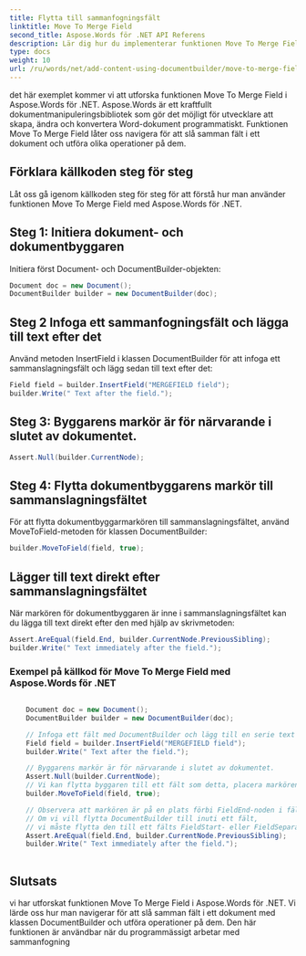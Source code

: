 ```yaml
---
title: Flytta till sammanfogningsfält
linktitle: Move To Merge Field
second_title: Aspose.Words för .NET API Referens
description: Lär dig hur du implementerar funktionen Move To Merge Field i Aspose.Words för .NET med hjälp av en steg-för-steg-guide.
type: docs
weight: 10
url: /ru/words/net/add-content-using-documentbuilder/move-to-merge-field/
---
```


det här exemplet kommer vi att utforska funktionen Move To Merge Field i Aspose.Words för .NET. Aspose.Words är ett kraftfullt dokumentmanipuleringsbibliotek som gör det möjligt för utvecklare att skapa, ändra och konvertera Word-dokument programmatiskt. Funktionen Move To Merge Field låter oss navigera för att slå samman fält i ett dokument och utföra olika operationer på dem.


## Förklara källkoden steg för steg

Låt oss gå igenom källkoden steg för steg för att förstå hur man använder funktionen Move To Merge Field med Aspose.Words för .NET.

## Steg 1: Initiera dokument- och dokumentbyggaren

Initiera först Document- och DocumentBuilder-objekten:

```csharp
Document doc = new Document();
DocumentBuilder builder = new DocumentBuilder(doc);
```

## Steg 2 Infoga ett sammanfogningsfält och lägga till text efter det

Använd metoden InsertField i klassen DocumentBuilder för att infoga ett sammanslagningsfält och lägg sedan till text efter det:

```csharp
Field field = builder.InsertField("MERGEFIELD field");
builder.Write(" Text after the field.");
```

## Steg 3: Byggarens markör är för närvarande i slutet av dokumentet.

```csharp
Assert.Null(builder.CurrentNode);
```
## Steg 4: Flytta dokumentbyggarens markör till sammanslagningsfältet

För att flytta dokumentbyggarmarkören till sammanslagningsfältet, använd MoveToField-metoden för klassen DocumentBuilder:

```csharp
builder.MoveToField(field, true);
```

## Lägger till text direkt efter sammanslagningsfältet

När markören för dokumentbyggaren är inne i sammanslagningsfältet kan du lägga till text direkt efter den med hjälp av skrivmetoden:

```csharp
Assert.AreEqual(field.End, builder.CurrentNode.PreviousSibling);
builder.Write(" Text immediately after the field.");
```

### Exempel på källkod för Move To Merge Field med Aspose.Words för .NET

```csharp

	Document doc = new Document();
	DocumentBuilder builder = new DocumentBuilder(doc);

	// Infoga ett fält med DocumentBuilder och lägg till en serie text efter det.
	Field field = builder.InsertField("MERGEFIELD field");
	builder.Write(" Text after the field.");

	// Byggarens markör är för närvarande i slutet av dokumentet.
	Assert.Null(builder.CurrentNode);
	// Vi kan flytta byggaren till ett fält som detta, placera markören på omedelbart efter fältet.
	builder.MoveToField(field, true);

	// Observera att markören är på en plats förbi FieldEnd-noden i fältet, vilket betyder att vi faktiskt inte är inne i fältet.
	// Om vi vill flytta DocumentBuilder till inuti ett fält,
	// vi måste flytta den till ett fälts FieldStart- eller FieldSeparator-nod med metoden DocumentBuilder.MoveTo().
	Assert.AreEqual(field.End, builder.CurrentNode.PreviousSibling);
	builder.Write(" Text immediately after the field.");
	
```

## Slutsats

vi har utforskat funktionen Move To Merge Field i Aspose.Words för .NET. Vi lärde oss hur man navigerar för att slå samman fält i ett dokument med klassen DocumentBuilder och utföra operationer på dem. Den här funktionen är användbar när du programmässigt arbetar med sammanfogning

